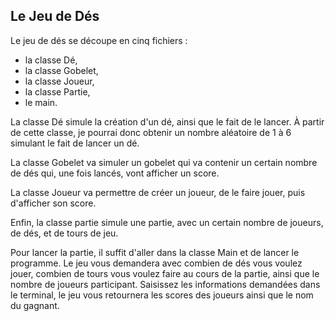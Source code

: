 Le Jeu de Dés
-------------
Le jeu de dés se découpe en cinq fichiers :
- la classe Dé, 
- la classe Gobelet, 
- la classe Joueur, 
- la classe Partie, 
- le main. 

La classe Dé simule la création d'un dé, ainsi que le fait de le lancer. 
À partir de cette classe, je pourrai donc obtenir un nombre aléatoire de 1 à 6 simulant le fait de lancer un dé. 

La classe Gobelet va simuler un gobelet qui va contenir un certain nombre de dés qui, une fois lancés, vont afficher un score. 

La classe Joueur va permettre de créer un joueur, de le faire jouer, puis d'afficher son score. 

Enfin, la classe partie simule une partie, avec un certain nombre de joueurs, de dés, et de tours de jeu. 

Pour lancer la partie, il suffit d'aller dans la classe Main et de lancer le programme. 
Le jeu vous demandera avec combien de dés vous voulez jouer, combien de tours vous voulez faire au cours de la partie, ainsi que le nombre de joueurs participant.
Saisissez les informations demandées dans le terminal, le jeu vous retournera les scores des joueurs ainsi que le nom du gagnant. 


